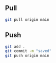 ## Pull
```bash
git pull origin main
```  
## Push
```bash
git add .
git commit -m "saved"
git push origin main
```  